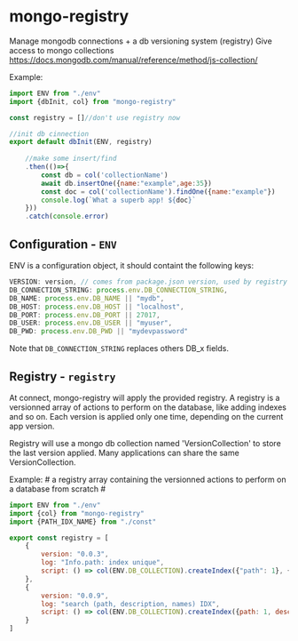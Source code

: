 # mongo-registry

Manage mongodb connections + a db versioning system (registry)
Give access to mongo collections https://docs.mongodb.com/manual/reference/method/js-collection/

Example:

```javascript
import ENV from "./env"
import {dbInit, col} from "mongo-registry"

const registry = []//don't use registry now

//init db cinnection
export default dbInit(ENV, registry)
    
    //make some insert/find
    .then(()=>{
        const db = col('collectionName')
        await db.insertOne({name:"example",age:35})
        const doc = col('collectionName').findOne({name:"example"})
        console.log(`What a superb app! ${doc}`
    }))
    .catch(console.error)
```

## Configuration - ```ENV```
ENV is a configuration object, it should containt the following keys:

```javascript
VERSION: version, // comes from package.json version, used by registry
DB_CONNECTION_STRING: process.env.DB_CONNECTION_STRING,
DB_NAME: process.env.DB_NAME || "mydb",
DB_HOST: process.env.DB_HOST || "localhost",
DB_PORT: process.env.DB_PORT || 27017,
DB_USER: process.env.DB_USER || "myuser",
DB_PWD: process.env.DB_PWD || "mydevpassword"
```

Note that ```DB_CONNECTION_STRING``` replaces others DB_x fields.

## Registry - ```registry```
At connect, mongo-registry will apply the provided registry.
A registry is a versionned array of actions to perform on the database, like adding indexes and so on.
Each version is applied only one time, depending on the current app version.

Registry will use a mongo db collection named 'VersionCollection' to store the last version applied.
Many applications can share the same VersionCollection.


Example: # a registry array containing the versionned actions to perform on a database from scratch #

```javascript
import ENV from "./env"
import {col} from "mongo-registry"
import {PATH_IDX_NAME} from "./const"

export const registry = [
    {
        version: "0.0.3",
        log: "Info.path: index unique",
        script: () => col(ENV.DB_COLLECTION).createIndex({"path": 1}, {unique: true, name: PATH_IDX_NAME})
    },
    {
        version: "0.0.9",
        log: "search (path, description, names) IDX",
        script: () => col(ENV.DB_COLLECTION).createIndex({path: 1, description: 1, "fragment.name": 1}, {name: "searchIDX"})
    }
]
```
